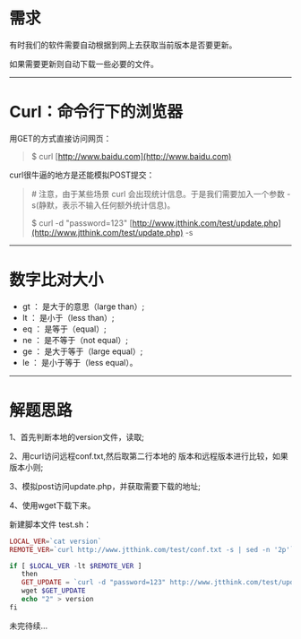 # 需求

有时我们的软件需要自动根据到网上去获取当前版本是否要更新。

如果需要更新则自动下载一些必要的文件。

---

# Curl：命令行下的浏览器

用GET的方式直接访问网页：

> $ curl [http://www.baidu.com](http://www.baidu.com)

curl很牛逼的地方是还能模拟POST提交：

> \# 注意，由于某些场景 curl 会出现统计信息。于是我们需要加入一个参数 -s\(静默，表示不输入任何额外统计信息\)。
>
> $  curl -d "password=123" [http://www.jtthink.com/test/update.php](http://www.jtthink.com/test/update.php) -s

---

# 数字比对大小

* gt  ： 是大于的意思（large than）;  
* lt   ： 是小于（less than）;
* eq ： 是等于（equal）;        
* ne ： 是不等于（not equal）;
* ge ： 是大于等于（large equal）;
* le  ： 是小于等于（less equal）。

---

# 解题思路

1、首先判断本地的version文件，读取;

2、用curl访问远程conf.txt,然后取第二行本地的 版本和远程版本进行比较，如果版本小则;

3、模拟post访问update.php，并获取需要下载的地址;

4、使用wget下载下来。

新建脚本文件 test.sh：

```php
LOCAL_VER=`cat version`
REMOTE_VER=`curl http://www.jtthink.com/test/conf.txt -s | sed -n '2p'`

if [ $LOCAL_VER -lt $REMOTE_VER ]
   then
   GET_UPDATE = `curl -d "password=123" http://www.jtthink.com/test/update.php -s`
   wget $GET_UPDATE
   echo "2" > version
fi
```

未完待续...

